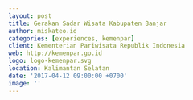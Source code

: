 ```yaml
---
layout: post
title: Gerakan Sadar Wisata Kabupaten Banjar
author: miskateo.id
categories: [experiences, kemenpar]
client: Kementerian Pariwisata Republik Indonesia
web: http://kemenpar.go.id
logo: logo-kemenpar.svg
location: Kalimantan Selatan
date: '2017-04-12 09:00:00 +0700'
image: ''
---
```

